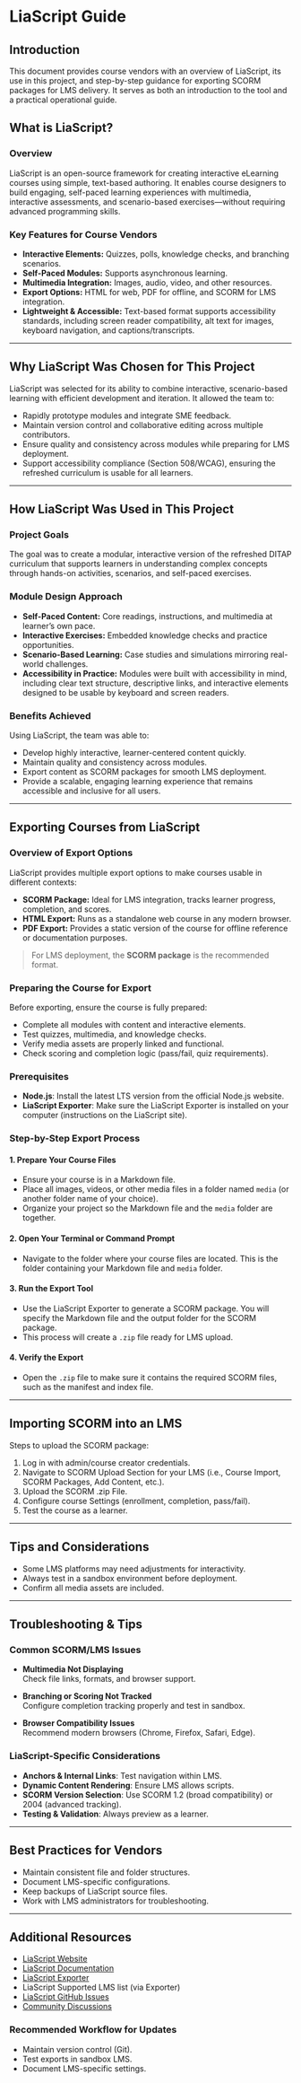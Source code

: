 # LiaScript Guide


## Introduction
This document provides course vendors with an overview of LiaScript, its use in this project, and step-by-step guidance for exporting SCORM packages for LMS delivery. It serves as both an introduction to the tool and a practical operational guide.

## What is LiaScript?

### Overview
LiaScript is an open-source framework for creating interactive eLearning courses using simple, text-based authoring. It enables course designers to build engaging, self-paced learning experiences with multimedia, interactive assessments, and scenario-based exercises—without requiring advanced programming skills.

### Key Features for Course Vendors
- **Interactive Elements:** Quizzes, polls, knowledge checks, and branching scenarios.  
- **Self-Paced Modules:** Supports asynchronous learning.  
- **Multimedia Integration:** Images, audio, video, and other resources.  
- **Export Options:** HTML for web, PDF for offline, and SCORM for LMS integration.  
- **Lightweight & Accessible:** Text-based format supports accessibility standards, including screen reader compatibility, alt text for images, keyboard navigation, and captions/transcripts.  

---

## Why LiaScript Was Chosen for This Project
LiaScript was selected for its ability to combine interactive, scenario-based learning with efficient development and iteration. It allowed the team to:

- Rapidly prototype modules and integrate SME feedback.  
- Maintain version control and collaborative editing across multiple contributors.  
- Ensure quality and consistency across modules while preparing for LMS deployment.  
- Support accessibility compliance (Section 508/WCAG), ensuring the refreshed curriculum is usable for all learners.  

---

## How LiaScript Was Used in This Project

### Project Goals
The goal was to create a modular, interactive version of the refreshed DITAP curriculum that supports learners in understanding complex concepts through hands-on activities, scenarios, and self-paced exercises.

### Module Design Approach
- **Self-Paced Content:** Core readings, instructions, and multimedia at learner’s own pace.  
- **Interactive Exercises:** Embedded knowledge checks and practice opportunities.  
- **Scenario-Based Learning:** Case studies and simulations mirroring real-world challenges.  
- **Accessibility in Practice:** Modules were built with accessibility in mind, including clear text structure, descriptive links, and interactive elements designed to be usable by keyboard and screen readers.  

### Benefits Achieved
Using LiaScript, the team was able to:
- Develop highly interactive, learner-centered content quickly.  
- Maintain quality and consistency across modules.  
- Export content as SCORM packages for smooth LMS deployment.  
- Provide a scalable, engaging learning experience that remains accessible and inclusive for all users.  

---

## Exporting Courses from LiaScript

### Overview of Export Options
LiaScript provides multiple export options to make courses usable in different contexts:
- **SCORM Package:** Ideal for LMS integration, tracks learner progress, completion, and scores.  
- **HTML Export:** Runs as a standalone web course in any modern browser.  
- **PDF Export:** Provides a static version of the course for offline reference or documentation purposes.  

>For LMS deployment, the **SCORM package** is the recommended format.

### Preparing the Course for Export
Before exporting, ensure the course is fully prepared:
- Complete all modules with content and interactive elements.  
- Test quizzes, multimedia, and knowledge checks.  
- Verify media assets are properly linked and functional.  
- Check scoring and completion logic (pass/fail, quiz requirements).  

### Prerequisites
- **Node.js**: Install the latest LTS version from the official Node.js website.  
- **LiaScript Exporter**: Make sure the LiaScript Exporter is installed on your computer (instructions on the LiaScript site).

### Step-by-Step Export Process

#### 1. Prepare Your Course Files
- Ensure your course is in a Markdown file.  
- Place all images, videos, or other media files in a folder named `media` (or another folder name of your choice).  
- Organize your project so the Markdown file and the `media` folder are together.

#### 2. Open Your Terminal or Command Prompt
- Navigate to the folder where your course files are located. This is the folder containing your Markdown file and `media` folder.

#### 3. Run the Export Tool
- Use the LiaScript Exporter to generate a SCORM package. You will specify the Markdown file and the output folder for the SCORM package.  
- This process will create a `.zip` file ready for LMS upload.

#### 4. Verify the Export
- Open the `.zip` file to make sure it contains the required SCORM files, such as the manifest and index file.

---

## Importing SCORM into an LMS
Steps to upload the SCORM package:
1. Log in with admin/course creator credentials.  
2. Navigate to SCORM Upload Section for your LMS (i.e., Course Import, SCORM Packages, Add Content, etc.).  
3. Upload the SCORM .zip File.  
4. Configure course Settings (enrollment, completion, pass/fail).  
5. Test the course as a learner.  

---

## Tips and Considerations
- Some LMS platforms may need adjustments for interactivity.  
- Always test in a sandbox environment before deployment.  
- Confirm all media assets are included.  

---

## Troubleshooting & Tips

### Common SCORM/LMS Issues
- **Multimedia Not Displaying**  
  Check file links, formats, and browser support.  

- **Branching or Scoring Not Tracked**  
  Configure completion tracking properly and test in sandbox.  

- **Browser Compatibility Issues**  
  Recommend modern browsers (Chrome, Firefox, Safari, Edge).  

### LiaScript-Specific Considerations
- **Anchors & Internal Links**: Test navigation within LMS.  
- **Dynamic Content Rendering**: Ensure LMS allows scripts.  
- **SCORM Version Selection**: Use SCORM 1.2 (broad compatibility) or 2004 (advanced tracking).  
- **Testing & Validation**: Always preview as a learner.  

---

## Best Practices for Vendors
- Maintain consistent file and folder structures.  
- Document LMS-specific configurations.  
- Keep backups of LiaScript source files.  
- Work with LMS administrators for troubleshooting.  

---

## Additional Resources
- [LiaScript Website](https://liascript.github.io/)  
- [LiaScript Documentation](https://liascript.github.io/docs/)  
- [LiaScript Exporter](https://liascript.github.io/exporter/)  
- LiaScript Supported LMS list (via Exporter)  
- [LiaScript GitHub Issues](https://github.com/LiaScript/LiaScript/issues)  
- [Community Discussions](https://github.com/orgs/LiaScript/discussions)  

### Recommended Workflow for Updates
- Maintain version control (Git).  
- Test exports in sandbox LMS.  
- Document LMS-specific settings.  
